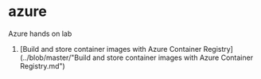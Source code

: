 # azure
Azure hands on lab

1. [Build and store container images with Azure Container Registry](../blob/master/"Build and store container images with Azure Container Registry.md")


